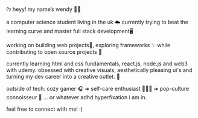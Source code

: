  ᡣ𐭩 heyy! my name’s wendy 🌙🪷

a computer science student living in the uk ☁️
currently trying to beat the learning curve and master full stack development🖥️

working on building web projects💫, exploring frameworks ✨ while contributing to open source projects 🌸 

currently learning html and css fundamentals, react.js, node.js and web3 with udemy. obsessed with creative visuals, aesthetically pleasing ui's and turning my dev career into a creative outlet. 🎨

outside of tech: cozy gamer 🎧 ➜ self-care enthusiast 🧖🏾‍♀️ ➜ pop-culture connoisseur 🌷 … or whatever adhd hyperfixation i am in.

feel free to connect with me! :)
